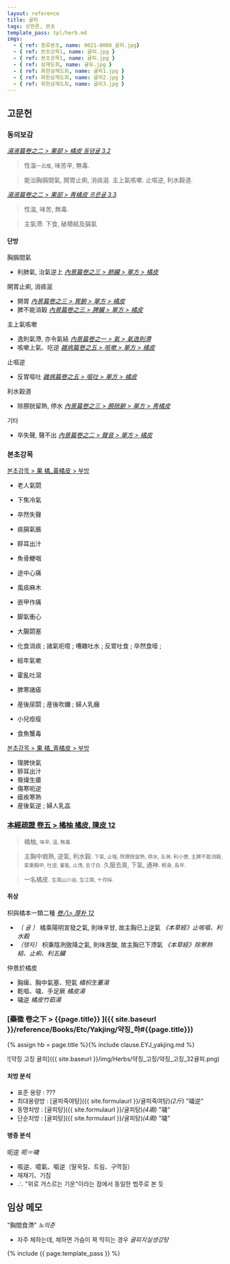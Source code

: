 ```yaml
---
layout: reference
title: 귤피
tags: 상한론, 본초
template_pass: tpl/herb.md
imgs:
  - { ref: 증류본초, name: 0021-0008_귤피.jpg}
  - { ref: 본초강목1, name: 귤피.jpg }
  - { ref: 본초강목1, name: 귤피.jpg }
  - { ref: 삼재도회, name: 귤유.jpg }
  - { ref: 화한삼재도회, name: 귤피1.jpg }
  - { ref: 화한삼재도회, name: 귤피2.jpg }
  - { ref: 화한삼재도회, name: 귤피3.jpg }
---
```


## 고문헌

### 동의보감

_[湯液篇卷之二 > 果部 >  橘皮 동뎡귤 3.2](https://mediclassics.kr/books/8/volume/21/#content_538)_

> 性溫<small>一云煖</small>, 味苦辛, 無毒.

> 能治胸膈間氣, 開胃止痢, 消痰涎. 主上氣咳嗽. 止嘔逆, 利水穀道.

_[湯液篇卷之二 > 果部 >  靑橘皮 프른귤 3.3](https://mediclassics.kr/books/8/volume/21/#content_553)_

> 性溫, 味苦, 無毒.

> 主氣滯. 下食, 破積結及膈氣

#### 단방

胸膈間氣
* 利肺氣, 治氣逆上 _[內景篇卷之三 > 肺臟 > 單方 > 橘皮](https://mediclassics.kr/books/8/volume/3#content_532)_

開胃止痢, 消痰涎
* 開胃 _[內景篇卷之三 > 胃腑 > 單方 > 橘皮](https://mediclassics.kr/books/8/volume/3#content_822)_
* 脾不能消穀 _[內景篇卷之三 > 脾臟 > 單方 > 橘皮](https://mediclassics.kr/books/8/volume/3#content_411)_

主上氣咳嗽
* 逸則氣滯, 亦令氣結 _[內景篇卷之一 > 氣 > 氣逸則滯](https://mediclassics.kr/books/8/volume/1#content_618)_
* 咳嗽上氣、吃逆 _[雜病篇卷之五 > 咳嗽 > 單方 > 橘皮](https://mediclassics.kr/books/8/volume/13#content_1236)_

止嘔逆
* 反胃嘔吐 _[雜病篇卷之五 > 嘔吐 > 單方 > 橘皮](https://mediclassics.kr/books/8/volume/13#content_421)_

利水穀道
* 除膀胱留熱, 停水 _[內景篇卷之三 > 膀胱腑 > 單方 > 靑橘皮](https://mediclassics.kr/books/8/volume/3#content_1003)_

기타
* 卒失聲, 聲不出 _[內景篇卷之二 > 聲音 > 單方 > 橘皮](https://mediclassics.kr/books/8/volume/2#content_655)_

### 본초강목

[본초강목 > 果	橘_黃橘皮 > 부방]()

* 老人氣閟
* 下焦冷氣
* 卒然失聲
* 痰膈氣脹

* 聤耳出汁
* 魚骨鯁咽
* 途中心痛
* 風痰麻木
* 嵌甲作痛
* 脚氣衝心
* 大腸閟塞

* 化食消痰 ; 諸氣呃噫 ; 嘈雜吐水 ; 反胃吐食 ; 卒然食噎 ;
* 經年氣嗽
* 霍亂吐瀉
* 脾寒諸瘧
* 産後尿閟 ; 産後吹嬭 ; 婦人乳癰
* 小兒疳瘦
* 食魚蟹毒

[본초강목 > 果	橘_靑橘皮 > 부방]()

* 理脾快氣
* 聤耳出汁
* 脣燥生瘡
* 傷寒呃逆
* 瘧疾寒熱
* 産後氣逆 ; 婦人乳嵓

### [本經疏證 卷五 > 橘柚 橘皮, 陳皮 12](https://mediclassics.kr/books/154/volume/5/#content_63)

> 橘柚, <small>味辛, 溫, 無毒.</small>

> 主胸中瘕熱, 逆氣, 利水穀. <small>下氣, 止嘔, 除膀胱留熱, 停水, 五淋, 利小便, 主脾不能消穀, 氣衝胸中, 吐逆, 霍亂, 止洩, 去寸白.</small> 久服去臭, 下氣, 通神. <small>輕身, 長年.</small>

> 一名橘皮. <small>生南山川谷, 生江南, 十月採.</small>


#### 취상

枳與橘本一類二種 _[卷八> 厚朴 12](https://mediclassics.kr/books/154/volume/8/#content_82)_
* _〔 귤 〕_ 橘乘陽明宣發之氣, 則味辛甘, 故主胸已上逆氣 _《本草經》止咳嘔、利水穀_
* _〔탱자〕_ 枳秉陰冽斂降之氣, 則味苦酸, 故主胸已下滯氣 _《本草經》除寒熱結、止痢、利五臟_

仲景於橘皮
* 胸痺、胸中氣塞、短氣 _橘枳生薑湯_
* 乾嘔、噦、手足厥 _橘皮湯_
* 噦逆 _橘皮竹茹湯_

### [藥徵 卷之下 > {{page.title}} ]({{ site.baseurl }}/reference/Books/Etc/Yakjing/약징_하#{{page.title}})

{% assign hb = page.title %}{% include clause.EYJ_yakjing.md %}

![약징 고징 귤피]({{ site.baseurl }}/img/Herbs/약징_고징/약징_고징_32귤피.png)


#### 처방 분석

* 표준 용량 : ???
* 최대용량방 : [귤피죽여탕]({{ site.formulaurl }}/귤피죽여탕)_(2斤)_ "噦逆"
* 동명처방 : [귤피탕]({{ site.formulaurl }}/귤피탕)_(4兩)_ "噦"
* 단순처방 : [귤피탕]({{ site.formulaurl }}/귤피탕)_(4兩)_ "噦"


#### 병증 분석

呃逆 _呃＝噦_
* 咳逆、噫氣、嘔逆（딸꾹질、트림、구역질）
* 재채기、기침
* ∴ "위로 거스르는 기운"이라는 점에서 동일한 범주로 본 듯

## 임상 메모

"胸間食滯" _노의준_
* 자주 체하는데, 체하면 가슴이 꽉 막히는 경우 _귤피지실생강탕_


{% include {{ page.template_pass }} %}
